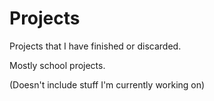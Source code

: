 # Projects

Projects that I have finished or discarded.

Mostly school projects. 

(Doesn't include stuff I'm currently working on)
